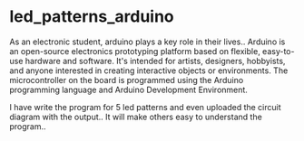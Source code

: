 # led_patterns_arduino

As an electronic student, arduino plays a key role in their lives..
Arduino is an open-source electronics prototyping platform based on flexible, easy-to-use hardware and software.
It's intended for artists, designers, hobbyists, and anyone interested in creating interactive objects or environments.
The microcontroller on the board is programmed using the Arduino programming language and Arduino Development Environment.

I have write the program for 5 led patterns and even uploaded the circuit diagram with the output.. It will make others easy to understand the program..
